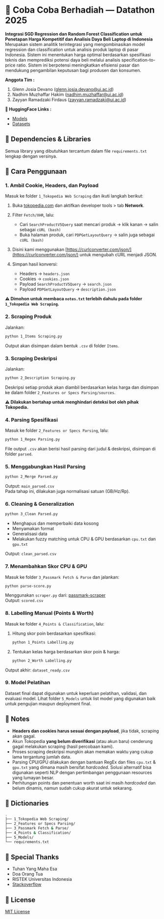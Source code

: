 
# 🎁 Coba Coba Berhadiah — Datathon 2025
**Integrasi SGD Regression dan Random Forest Classification untuk Penetapan Harga  Kompetitif dan Analisis Daya Beli Laptop di Indonesia**
Merupakan sistem analitik terintegrasi yang mengombinasikan model regression dan classification untuk analisis produk laptop di pasar Indonesia. Sistem ini menentukan harga optimal berdasarkan spesifikasi teknis dan memprediksi potensi daya beli melalui analisis specification-to-price ratio. Sistem ini berpotensi meningkatkan efisiensi pasar dan mendukung pengambilan keputusan bagi produsen dan konsumen.

**Anggota Tim :**
1. Glenn Josia Devano (glenn.josia.devano@ui.ac.id)
2. Nadhim Muzhaffar Hakim (nadhim.muzhaffar@ui.ac.id)
3. Zayyan Ramadzaki Firdaus (zayyan.ramadzaki@ui.ac.id)

**🤗 HuggingFace Links :**
* [Models](https://huggingface.co/clowndhim/Model_Coba-Coba-Berhadiah)
* [Datasets](https://huggingface.co/datasets/clowndhim/Dataset_Model_CobaCobaBerhadiah)

## 📖 Dependencies & Libraries

Semua library yang dibutuhkan tercantum dalam file `requirements.txt` lengkap dengan versinya.

## 🚀 Cara Penggunaan

### 1. Ambil Cookie, Headers, dan Payload

Masuk ke folder `1_Tokopedia Web Scraping` dan ikuti langkah berikut:

1. Buka [tokopedia.com](https://tokopedia.com) dan aktifkan developer tools > tab **Network**.
2. Filter `Fetch/XHR`, lalu:

   * Cari `SearchProductV5Query` saat mencari produk → klik kanan → salin sebagai `cURL (bash)`
   * Buka halaman produk, cari `PDPGetLayoutQuery` → salin juga sebagai `cURL (bash)`
3. Disini kami menggunakan [https://curlconverter.com/json/](https://curlconverter.com/json/) untuk mengubah cURL menjadi JSON.
4. Simpan hasil konversi:

   * Headers → `headers.json`
   * Cookies → `cookies.json`
   * Payload `SearchProductV5Query` → `search.json`
   * Payload `PDPGetLayoutQuery` → `description.json`

**⚠️ Dimohon untuk membaca `notes.txt` terlebih dahulu pada folder `1_Tokopedia Web Scraping`.**

### 2. Scraping Produk

Jalankan:

```bash
python 1_Items Scraping.py
```

Output akan disimpan dalam bentuk `.csv` di folder `Items`.


### 3. Scraping Deskripsi

Jalankan:

```bash
python 2_Description Scraping.py
```

Deskripsi setiap produk akan diambil berdasarkan kelas harga dan disimpan ke dalam folder `2_Features or Specs Parsing/sources`.

**⚠️ Dilakukan bertahap untuk menghindari deteksi bot oleh pihak Tokopedia.**

### 4. Parsing Spesifikasi

Masuk ke folder `2_Features or Specs Parsing`, lalu:

```bash
python 1_Regex Parsing.py
```

File output `.csv` akan berisi hasil parsing dari judul & deskripsi, disimpan di folder `parsed`.

### 5. Menggabungkan Hasil Parsing

```bash
python 2_Merge Parsed.py
```

Output: `main_parsed.csv`<br>
Pada tahap ini, dilakukan juga normalisasi satuan (GB/Hz/Rp).

### 6. Cleaning & Generalization

```bash
python 3_Clean Parsed.py
```

* Menghapus dan memperbaiki data kosong
* Menyamakan format
* Generalisasi data
* Melakukan fuzzy matching untuk CPU & GPU berdasarkan `cpu.txt` dan `gpu.txt`

Output: `clean_parsed.csv`

### 7. Menambahkan Skor CPU & GPU

Masuk ke folder `3_Passmark Fetch & Parse` dan jalankan:

```bash
python parse-score.py
```

Menggunakan `scraper.py` dari: [passmark-scraper](https://github.com/ading2210/passmark-scraper)<br>
Output: `scored.csv`

### 8. Labelling Manual (Points & Worth)

Masuk ke folder `4_Points & Classification`, lalu:

1. Hitung skor poin berdasarkan spesifikasi:

   ```bash
   python 1_Points Labelling.py
   ```

2. Tentukan kelas harga berdasarkan skor poin & harga:

   ```bash
   python 2_Worth Labelling.py
   ```

Output akhir: `dataset_ready.csv`

### 9. Model Pelatihan

Dataset final dapat digunakan untuk keperluan pelatihan, validasi, dan evaluasi model. Lihat folder `5_Models` untuk list model yang digunakan baik untuk pengujian maupun deployment final.

## 📝 Notes

* **Headers dan cookies harus sesuai dengan payload**, jika tidak, scraping akan gagal.
* Akun Tokopedia **yang belum diverifikasi** (atau akun baru) cenderung gagal melakukan scraping (hasil percobaan kami).
* Proses scraping deskripsi mungkin akan memakan waktu yang cukup lama tergantung jumlah data.
* Parsing CPU/GPU dilakukan dengan bantuan RegEx dan files `cpu.txt` & `gpu.txt` yang dimana masih bersifat *hardcoded*. Solusi alternatif bisa digunakan seperti NLP dengan pertimbangan penggunaan resources yang lumayan besar.
* Perhitungan points dan penentuan worth saat ini masih *hardcoded* dan belum dinamis, namun sudah cukup akurat untuk sekarang.

## 📂 Dictionaries

```bash
.
├── 1_Tokopedia Web Scraping/
├── 2_Features or Specs Parsing/
├── 3_Passmark Fetch & Parse/
├── 4_Points & Classification/
├── 5_Models/
└── requirements.txt
```

## 💖 Special Thanks

* Tuhan Yang Maha Esa
* Doa Orang Tua
* RISTEK Universitas Indonesia
* [Stackoverflow](stackoverflow.com)

## 📄 License
[MIT License](LICENSE)


